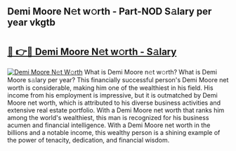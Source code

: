 ## Demi Moore N𝚎t w𝚘rth - Part-NOD S𝚊lary per year vkgtb

# <h2><a href="http://gc1xoif.nevu.top/?p=Demi+Moore">🔗 👉🔴 Demi Moore N𝚎t w𝚘rth - S𝚊lary</a></h2>

[![Demi Moore N𝚎t W𝚘rth](https://i.imgur.com/Oavwk0R.jpeg)](http://gc1xoif.nevu.top/?p=Demi+Moore)
What is Demi Moore n𝚎t w𝚘rth? What is Demi Moore s𝚊lary per year?
This financially successful person's Demi Moore net worth is considerable, making him one of the wealthiest in his field. His income from his employment is impressive, but it is outmatched by Demi Moore net worth, which is attributed to his diverse business activities and extensive real estate portfolio. With a Demi Moore net worth that ranks him among the world's wealthiest, this man is recognized for his business acumen and financial intelligence. With a Demi Moore net worth in the billions and a notable income, this wealthy person is a shining example of the power of tenacity, dedication, and financial wisdom.
